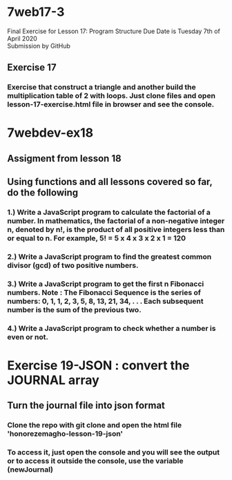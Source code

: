 # 7web17-3
Final Exercise for Lesson 17: Program Structure 
Due Date is Tuesday 7th of April 2020  
Submission by GitHub


## Exercise 17

### Exercise that construct a triangle and another build the multiplication table of 2  with loops. Just clone files and open lesson-17-exercise.html file in browser and see the console.


# 7webdev-ex18

## Assigment from lesson 18

## Using functions and all lessons covered so far, do the following

### 1.) Write a JavaScript program to calculate the factorial of a number. In mathematics, the factorial of a non-negative integer n, denoted by n!, is the product of all positive integers less than or equal to n. For example, 5! = 5 x 4 x 3 x 2 x 1 = 120

### 2.) Write a JavaScript program to find the greatest common divisor (gcd) of two positive numbers.

### 3.) Write a JavaScript program to get the first n Fibonacci numbers. Note : The Fibonacci Sequence is the series of numbers: 0, 1, 1, 2, 3, 5, 8, 13, 21, 34, . . . Each subsequent number is the sum of the previous two.

### 4.) Write a JavaScript program to check whether a number is even or not.



# Exercise 19-JSON : convert the JOURNAL array

## Turn the journal file into json format

### Clone the repo with git clone  and open the html file 'honorezemagho-lesson-19-json'

### To access it, just open the console and you will see the output or to access it outside the console, use the variable (newJournal)